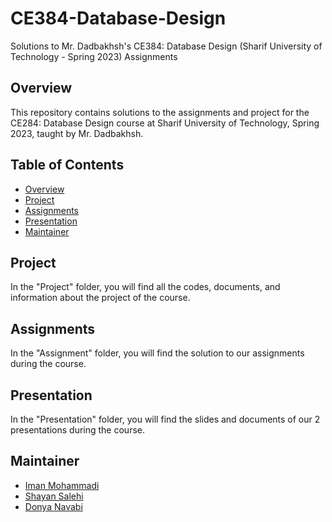 # CE384-Database-Design
Solutions to Mr. Dadbakhsh's CE384: Database Design (Sharif University of Technology - Spring 2023) Assignments

## Overview

This repository contains solutions to the assignments and project for the CE284: Database Design course at Sharif University of Technology, Spring 2023, taught by Mr. Dadbakhsh.

## Table of Contents

- [Overview](#overview)
- [Project](#project)
- [Assignments](#assignments)
- [Presentation](#presentation)
- [Maintainer](#maintainer)

## Project

In the "Project" folder, you will find all the codes, documents, and information about the project of the course.

## Assignments

In the "Assignment" folder, you will find the solution to our assignments during the course.

## Presentation

In the "Presentation" folder, you will find the slides and documents of our 2 presentations during the course.

## Maintainer

- [Iman Mohammadi](https://github.com/Imanm02)
- [Shayan Salehi](https://github.com/ShayanSalehi81)
- [Donya Navabi](https://github.com/Dnyanvb)
